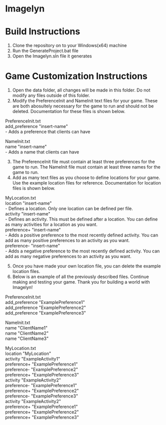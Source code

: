# Imagelyn

# Build Instructions
1) Clone the repository on to your Windows(x64) machine
2) Run the GenerateProject.bat file
3) Open the Imagelyn.sln file it generates

# Game Customization Instructions
1) Open the data folder, all changes will be made in this folder. Do not modify any files outside of this folder.
2) Modify the PreferenceInit and NameInit text files for your game. These are both abosultely necessary for the game to run and should not be deleted. Documentation for these files is shown below.

PreferenceInit.txt  
    add_preference "insert-name"  
        - Adds a preference that clients can have  

NameInit.txt  
    name "insert-name"  
        - Adds a name that clients can have  

3) The PreferenceInit file must contain at least three preferences for the game to run. The NameInit file must contain at least three names for the game to run.
4) Add as many text files as you choose to define locations for your game. Use the example location files for reference. Documentation for location files is shown below.

MyLocation.txt  
    location "insert-name"  
        - Defines a location. Only one location can be defined per file.  
    activity "insert-name"  
        - Defines an activity. This must be defined after a location. You can define as many activities for a location as you want.  
    preference+ "insert-name"  
        - Adds a positive preference to the most recently defined activity. You can add as many positive preferences to an activity as you want.  
    preference- "insert-name"  
        - Adds a negative preference to the most recently defined activity. You can add as many negative preferences to an activity as you want.  

5) Once you have made your own location file, you can delete the example location files.
6) Below is an example of all the previously described files. Continue making and testing your game. Thank you for building a world with Imagelyn!

PreferenceInit.txt  
    add_preference "ExamplePreference1"  
    add_preference "ExamplePreference2"  
    add_preference "ExamplePreference3"  

NameInit.txt  
    name "ClientName1"  
    name "ClientName2"  
    name "ClientName3"  

MyLocation.txt  
    location "MyLocation"  
        activity "ExampleActivity1"  
            preference+ "ExamplePreference1"  
            preference- "ExamplePreference2"  
            preference+ "ExamplePreference3"  
        activity "ExampleActivity2"  
            preference- "ExamplePreference1"  
            preference+ "ExamplePreference2"  
            preference- "ExamplePreference3"  
        activity "ExampleActivity2"  
            preference+ "ExamplePreference1"  
            preference+ "ExamplePreference2"  
            preference+ "ExamplePreference3"  
